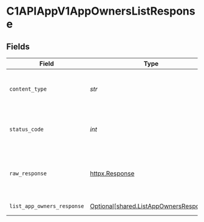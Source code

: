 # C1APIAppV1AppOwnersListResponse


## Fields

| Field                                                                                  | Type                                                                                   | Required                                                                               | Description                                                                            |
| -------------------------------------------------------------------------------------- | -------------------------------------------------------------------------------------- | -------------------------------------------------------------------------------------- | -------------------------------------------------------------------------------------- |
| `content_type`                                                                         | *str*                                                                                  | :heavy_check_mark:                                                                     | HTTP response content type for this operation                                          |
| `status_code`                                                                          | *int*                                                                                  | :heavy_check_mark:                                                                     | HTTP response status code for this operation                                           |
| `raw_response`                                                                         | [httpx.Response](https://www.python-httpx.org/api/#response)                           | :heavy_check_mark:                                                                     | Raw HTTP response; suitable for custom response parsing                                |
| `list_app_owners_response`                                                             | [Optional[shared.ListAppOwnersResponse]](../../models/shared/listappownersresponse.md) | :heavy_minus_sign:                                                                     | Successful response                                                                    |